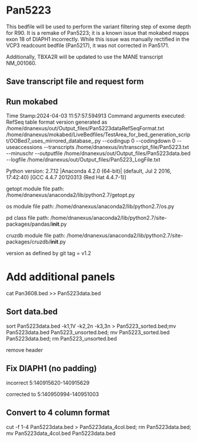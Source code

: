 # Pan5223
This bedfile will be used to perform the variant filtering step of exome depth for R90. It is a remake of Pan5223; it is a known issue that mokabed mapps exon 18 of DIAPH1 incorrectly. While this issue was manually rectified in the VCP3 readcount bedfile (Pan5217), it was not corrected in Pan5171.

Additionally, TBXA2R will be updated to use the MANE transcript NM_001060.

## Save transcript file and request form

## Run mokabed
Time Stamp:2024-04-03 11:57:57.594913
Command arguments executed:
RefSeq table format version generated as /home/dnanexus/out/Output_files/Pan5223dataRefSeqFormat.txt
/home/dnanexus/mokabed/LiveBedfiles/TestArea_for_bed_generation_script/OOBed7_uses_mirrored_database_.py --codingup 0 --codingdown 0 --useaccessions --transcripts /home/dnanexus/in/transcript_file/Pan5223.txt --minuschr --outputfile /home/dnanexus/out/Output_files/Pan5223data.bed --logfile /home/dnanexus/out/Output_files/Pan5223_LogFile.txt 

 Python version: 2.7.12 |Anaconda 4.2.0 (64-bit)| (default, Jul  2 2016, 17:42:40) 
[GCC 4.4.7 20120313 (Red Hat 4.4.7-1)]

 getopt module file path: /home/dnanexus/anaconda2/lib/python2.7/getopt.py

 os module file path: /home/dnanexus/anaconda2/lib/python2.7/os.py

 pd class file path: /home/dnanexus/anaconda2/lib/python2.7/site-packages/pandas/__init__.py

 cruzdb module file path: /home/dnanexus/anaconda2/lib/python2.7/site-packages/cruzdb/__init__.py

version as defined by git tag = v1.2

# Add additional panels
cat Pan3608.bed >> Pan5223data.bed

## Sort data.bed
sort Pan5223data.bed -k1,1V -k2,2n -k3,3n > Pan5223_sorted.bed;mv Pan5223data.bed Pan5223_unsorted.bed; mv Pan5223_sorted.bed Pan5223data.bed; rm Pan5223_unsorted.bed

remove header

## Fix DIAPH1 (no padding)
incorrect 5:140915620-140915629

corrected to  5:140950994-140951003


## Convert to 4 column format
cut -f 1-4 Pan5223data.bed > Pan5223data_4col.bed; rm Pan5223data.bed; mv Pan5223data_4col.bed Pan5223data.bed